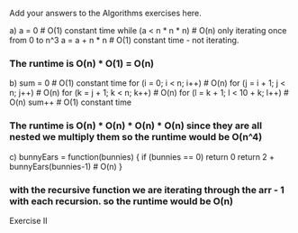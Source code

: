 Add your answers to the Algorithms exercises here.


a) a = 0  # O(1) constant time
   while (a < n * n * n) # O(n) only iterating once from 0 to n^3
      a = a + n * n  # O(1) constant time - not iterating. 
   ### The runtime is O(n) * O(1) = O(n)

b) sum = 0  # O(1) constant time
    for (i = 0; i < n; i++)  # O(n)
      for (j = i + 1; j < n; j++)  # O(n)
        for (k = j + 1; k < n; k++)  # O(n)
          for (l = k + 1; l < 10 + k; l++)  # O(n)
            sum++ # O(1) constant time

### The runtime is O(n) * O(n) * O(n) * O(n) since they are all nested we multiply them so the runtime would be O(n^4)

c) bunnyEars = function(bunnies) {
      if (bunnies == 0) return 0
      return 2 + bunnyEars(bunnies-1) # O(n)
    }

   ### with the recursive function we are iterating through the arr - 1 with each recursion. so the runtime would be O(n)

Exercise II 

